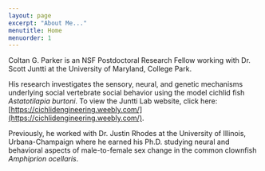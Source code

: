 ```yaml
---
layout: page
excerpt: "About Me..."
menutitle: Home
menuorder: 1
---
```


Coltan G. Parker is an NSF Postdoctoral Research Fellow working with Dr. Scott Juntti at the University of Maryland, College Park.  

His research investigates the sensory, neural, and genetic mechanisms underlying social vertebrate social behavior using the model cichlid fish *Astatotilapia burtoni*. To view the Juntti Lab website, click here: [https://cichlidengineering.weebly.com/](https://cichlidengineering.weebly.com/).  

Previously, he worked with Dr. Justin Rhodes at the University of Illinois, Urbana-Champaign where he earned his Ph.D. studying neural and behavioral aspects of male-to-female sex change in the common clownfish *Amphiprion ocellaris*.  

